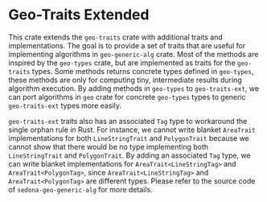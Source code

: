 <!-- Licensed to the Apache Software Foundation (ASF) under one
or more contributor license agreements.  See the NOTICE file
distributed with this work for additional information
regarding copyright ownership.  The ASF licenses this file
to you under the Apache License, Version 2.0 (the
"License"); you may not use this file except in compliance
with the License.  You may obtain a copy of the License at

  http://www.apache.org/licenses/LICENSE-2.0

Unless required by applicable law or agreed to in writing,
software distributed under the License is distributed on an
"AS IS" BASIS, WITHOUT WARRANTIES OR CONDITIONS OF ANY
KIND, either express or implied.  See the License for the
specific language governing permissions and limitations
under the License. -->

# Geo-Traits Extended

This crate extends the `geo-traits` crate with additional traits and
implementations. The goal is to provide a set of traits that are useful for
implementing algorithms in `geo-generic-alg` crate. Most of the methods are
inspired by the `geo-types` crate, but are implemented as traits for the
`geo-traits` types. Some methods returns concrete types defined in `geo-types`,
these methods are only for computing tiny, intermediate results during
algorithm execution. By adding methods in `geo-types` to `geo-traits-ext`,
we can port algorithms in `geo` crate for concrete `geo-types` types to generic
`geo-traits-ext` types more easily.

`geo-traits-ext` traits also has an associated `Tag` type to workaround the
single orphan rule in Rust. For instance, we cannot write blanket `AreaTrait`
implementations for both `LineStringTrait` and `PolygonTrait` because we
cannot show that there would be no type implementing both `LineStringTrait` and
`PolygonTrait`. By adding an associated `Tag` type, we can write blanket
implementations for `AreaTrait<LineStringTag>` and `AreaTrait<PolygonTag>`, since
`AreaTrait<LineStringTag>` and `AreaTrait<PolygonTag>` are different types.
Please refer to the source code of `sedona-geo-generic-alg` for more details.
